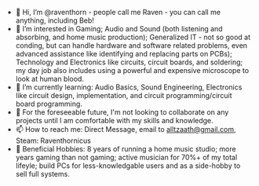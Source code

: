 - 👋  Hi, I’m @raventhorn - people call me Raven - you can call me anything, including Beb!
- 👀  I’m interested in Gaming; Audio and Sound (both listening and absorbing, and home music production); Generalized IT - not so good at conding, but can handle hardware and software related problems, even advanced assistance like identifying and replacing parts on PCBs);
       Technology and Electronics like circuits, circuit boards, and soldering; my day job also includes using a powerful and expensive microscope to look at human blood.
- 🌱 I’m currently learning: Audio Basics, Sound Engineering, Electronics like circuit design, implementation, and circuit programming/circuit board programming.
- 💞️ For the foreseeable future, I'm not looking to collaborate on any projects until I am comfortable with my skills and knowledge.
- 📫 How to reach me: Direct Message, email to alltzaath@gmail.com, Steam: Raventhornicus
- 🎁 Beneficial Hobbies: 8 years of running a home music studio; more years gaming than not gaming; active musician for 70%+ of my total lifeyle; build PCs for less-knowledgable users and as a side-hobby to sell full systems.

<!---
raventhorn/raventhorn is a ✨ special ✨ repository because its `README.md` (this file) appears on your GitHub profile.
You can click the Preview link to take a look at your changes.
--->
